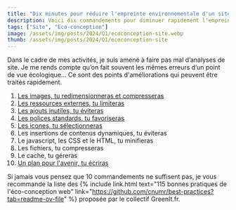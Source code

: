 ```yaml
---
title: "Dix minutes pour réduire l'empreinte environnementale d'un site"
description: Voici dix commandements pour diminuer rapidement l'empreinte environnementale d'un site internet.
tags: ["Site", "Eco-conception"]
image: /assets/img/posts/2024/Q1/ecoconception-site.webp
thumb: /assets/img/posts/2024/Q1/ecoconception-site
---
```


Dans le cadre de mes activités, je suis amené à faire pas mal d’analyses de site. Je me rends compte qu’on fait souvent les mêmes erreurs d’un point de vue écologique…
Ce sont des points d'améliorations qui peuvent être traités rapidement. 

1. [Les images, tu redimensionneras et compresseras](01-redimensionner-compresser-images.html)
2. [Les ressources externes, tu limiteras](02-limiter-ressources-externes.html)
3. [Les ajouts inutiles, tu éviteras](03-eviter-ajouts-inutiles.html)
4. [Les polices standards, tu favoriseras](04-favoriser-polices-standard)
5. [Les icones, tu sélectionneras](05-selectionner-icones.html)
6. Les insertions de contenus dynamiques, tu éviteras
7. Le javascript, les CSS et le HTML, tu minifieras
8. Les fichiers, tu compresseras
9. Le cache, tu géreras
10. [Un plan pour l'avenir, tu écriras](10-ecrire-plan-actions-environnementales)

Si jamais vous pensez que 10 commandements ne suffisent pas, je vous recommande la liste des {% include link.html text="115 bonnes pratiques de l'éco-conception web" link="https://github.com/cnumr/best-practices?tab=readme-ov-file" %} proposée par le collectif GreenIt.fr.